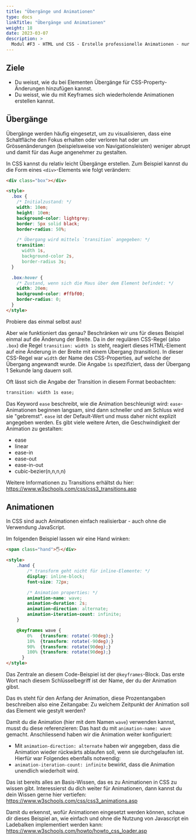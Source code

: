 ```yaml
---
title: "Übergänge und Animationen"
type: docs
linkTitle: "Übergänge und Animationen"
weight: 18
date: 2023-03-07
description: >
  Modul #F3 - HTML und CSS - Erstelle professionelle Animationen - nur mit CSS und komplett ohne JavaScript.
---
```


## Ziele

- Du weisst, wie du bei Elementen Übergänge für CSS-Property-Änderungen hinzufügen kannst.
- Du weisst, wie du mit Keyframes sich wiederholende Animationen erstellen kannst.

## Übergänge

Übergänge werden häufig eingesetzt, um zu visualisieren, dass eine Schaltfläche den Fokus erhalten oder verloren hat oder um Grössenänderungen (beispielsweise von Navigationsleisten) weniger abrupt und damit für das Auge angenehmer zu gestalten.

In CSS kannst du relativ leicht Übergänge erstellen. Zum Beispiel kannst du die Form eines `<div>`-Elements wie folgt verändern:

```html
<div class="box"></div>

<style>
  .box {
    /* Initialzustand: */
    width: 10em;
    height: 10em;
    background-color: lightgrey;
    border: 5px solid black;
    border-radius: 50%;

    /* Übergang wird mittels `transition` angegeben: */
    transition:
      width 1s,
      background-color 2s,
      border-radius 3s;
  }

  .box:hover {
    /* Zustand, wenn sich die Maus über dem Element befindet: */
    width: 20em;
    background-color: #ffbf00;
    border-radius: 0;
  }
</style>
```

Probiere das einmal selbst aus!

Aber wie funktioniert das genau? Beschränken wir uns für dieses Beispiel einmal auf die Änderung der Breite. Da in der regulären CSS-Regel (also `.box`) die Regel `transition: width 1s` steht, reagiert dieses HTML-Element auf eine Änderung in der Breite mit einem Übergang (transition). In dieser CSS-Regel war `width` der Name des CSS-Properties, auf welche der Übergang angewandt wurde. Die Angabe `1s` spezifiziert, dass der Übergang 1 Sekunde lang dauern soll.

Oft lässt sich die Angabe der Transition in diesem Format beobachten:

```css
transition: width 1s ease;
```

Das Keyword `ease` beschreibt, wie die Animation beschleunigt wird: `ease`-Animationen beginnen langsam, sind dann schneller und am Schluss wird sie "gebremst". `ease` ist der Default-Wert und muss daher nicht explizit angegeben werden. Es gibt viele weitere Arten, die Geschwindigkeit der Animation zu gestalten:

- ease
- linear
- ease-in
- ease-out
- ease-in-out
- cubic-bezier(n,n,n,n)

Weitere Informationen zu Transitions erhältst du hier: https://www.w3schools.com/css/css3_transitions.asp

## Animationen

In CSS sind auch Animationen einfach realisierbar - auch ohne die Verwendung JavaScript.

Im folgenden Beispiel lassen wir eine Hand winken:

```html
<span class="hand">🖐</div>

<style>
    .hand {
        /* transform geht nicht für inline-Elemente: */
        display: inline-block;
        font-size: 72px;

        /* Animation properties: */
        animation-name: wave;
        animation-duration: 2s;
        animation-direction: alternate;
        animation-iteration-count: infinite;
    }

    @keyframes wave {
        0%   {transform: rotate(-90deg);}
        10%  {transform: rotate(-90deg);}
        90%  {transform: rotate(90deg);}
        100% {transform: rotate(90deg);}
      }
</style>
```

Das Zentrale an diesem Code-Beispiel ist der `@keyframes`-Block. Das erste Wort nach diesem Schlüsselbegriff ist der Name, der du der Animation gibst.

Das `0%` steht für den Anfang der Animation, diese Prozentangaben beschreiben also eine Zeitangabe: Zu welchem Zeitpunkt der Animation soll das Element wie gestylt werden?

Damit du die Animation (hier mit dem Namen `wave`) verwenden kannst, musst du diese referenzieren: Das hast du mit `animation-name: wave` gemacht. Anschliessend haben wir die Animation weiter konfiguriert:

- Mit `animation-direction: alternate` haben wir angegeben, dass die Animation wieder rückwärts ablaufen soll, wenn sie durchgelaufen ist. Hierfür war Folgendes ebenfalls notwendig:
- `animation-iteration-count: infinite` bewirkt, dass die Animation unendlich wiederholt wird.

Das ist bereits alles an Basis-Wissen, das es zu Animationen in CSS zu wissen gibt. Interessierst du dich weiter für Animationen, dann kannst du dein Wissen gerne hier vertiefen: https://www.w3schools.com/css/css3_animations.asp

Damit du erkennst, wofür Animationen eingesetzt werden können, schaue dir dieses Beispiel an, wie einfach und ohne die Nutzung von Javascript ein Ladebalken implementiert werden kann: https://www.w3schools.com/howto/howto_css_loader.asp
